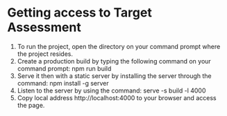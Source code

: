 # Getting access to Target Assessment

1. To run the project, open the directory on your command prompt where the project resides.
2. Create a production build by typing the following command on your command prompt:
                    npm run build
3. Serve it then with a static server by installing the server through the command:
                    npm install -g server
4. Listen to the server by using the command:
                    serve -s build -l 4000             
5. Copy local address http://localhost:4000 to your browser and access the page.


